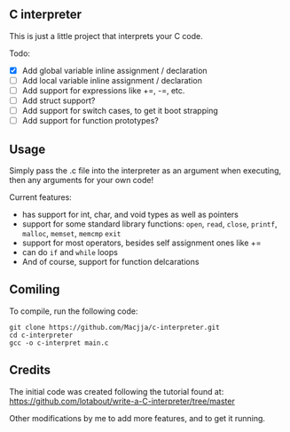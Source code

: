 C interpreter
--

This is just a little project that interprets your C code.

Todo:
 - [x] Add global variable inline assignment / declaration
 - [ ] Add local variable inline assignment / declaration
 - [ ] Add support for expressions like +=, -=, etc.
 - [ ] Add struct support?
 - [ ] Add support for switch cases, to get it boot strapping
 - [ ] Add support for function prototypes?

Usage
--
Simply pass the .c file into the interpreter as an argument when executing, 
then any arguments for your own code!

Current features:
 - has support for int, char, and void types as well as pointers
 - support for some standard library functions:
   `open`, `read`, `close`, `printf`, `malloc`, `memset`, `memcmp`
   `exit`
 - support for most operators, besides self assignment ones like +=
 - can do `if` and `while` loops
 - And of course, support for function delcarations

Comiling
--
To compile, run the following code:
```
git clone https://github.com/Macjja/c-interpreter.git
cd c-interpreter
gcc -o c-interpret main.c
```
Credits
--
The initial code was created following the tutorial found at: 
https://github.com/lotabout/write-a-C-interpreter/tree/master

Other modifications by me to add more features, and to get it running.
